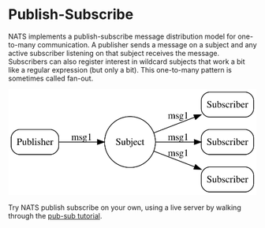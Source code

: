 # Publish-Subscribe

NATS implements a publish-subscribe message distribution model for one-to-many communication. A publisher sends a message on a subject and any active subscriber listening on that subject receives the message. Subscribers can also register interest in wildcard subjects that work a bit like a regular expression \(but only a bit\). This one-to-many pattern is sometimes called fan-out.

![](../.gitbook/assets/pubsub.svg)

Try NATS publish subscribe on your own, using a live server by walking through the [pub-sub tutorial](../developing-with-nats/intro-6/pubsub.md).

